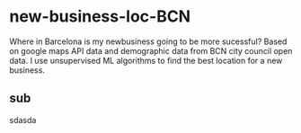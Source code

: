 # new-business-loc-BCN

Where in Barcelona is my newbusiness going to be more sucessful? 
Based on google maps API data and demographic data from BCN city council open data.
I use unsupervised ML algorithms to find the best location for a new business.

## sub
sdasda